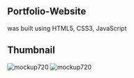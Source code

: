 ## Portfolio-Website
was built using HTML5, CSS3, JavaScript

## Thumbnail
![mockup720](https://drive.google.com/file/d/1Ud6MP-zkb9dBemzZPAvguCIA0uxHLkTf/view?usp=share_link)
![mockup720](https://drive.google.com/file/d/1c7OnjeZdV_y8KY62RAWEQKuNoFqo5rfi/view?usp=share_link)
